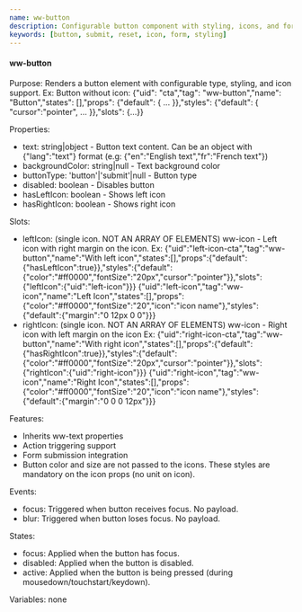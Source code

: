 ```yaml
---
name: ww-button
description: Configurable button component with styling, icons, and form submission capabilities.
keywords: [button, submit, reset, icon, form, styling]
---
```


#### ww-button

Purpose: Renders a button element with configurable type, styling, and icon support.
Ex: Button without icon: {"uid": "cta","tag": "ww-button","name": "Button","states": [],"props": {"default": { ... }},"styles": {"default": { "cursor":"pointer", ... }},"slots": {...}}

Properties:
- text: string|object - Button text content. Can be an object with {"lang":"text"} format (e.g: {"en":"English text","fr":"French text"})
- backgroundColor: string|null - Text background color
- buttonType: 'button'|'submit'|null - Button type
- disabled: boolean - Disables button
- hasLeftIcon: boolean - Shows left icon
- hasRightIcon: boolean - Shows right icon

Slots:
- leftIcon: (single icon. NOT AN ARRAY OF ELEMENTS) ww-icon - Left icon with right margin on the icon. 
Ex:
  <elements>
  {"uid":"left-icon-cta","tag":"ww-button","name":"With left icon","states":[],"props":{"default":{"hasLeftIcon":true}},"styles":{"default":{"color":"#ff0000","fontSize":"20px","cursor":"pointer"}},"slots":{"leftIcon":{"uid":"left-icon"}}}
  {"uid":"left-icon","tag":"ww-icon","name":"Left Icon","states":[],"props":{"color":"#ff0000","fontSize":"20","icon":"icon name"},"styles":{"default":{"margin":"0 12px 0 0"}}}
  </elements>
- rightIcon: (single icon. NOT AN ARRAY OF ELEMENTS) ww-icon - Right icon with left margin on the icon
Ex: 
  <elements>
  {"uid":"right-icon-cta","tag":"ww-button","name":"With right icon","states":[],"props":{"default":{"hasRightIcon":true}},"styles":{"default":{"color":"#ff0000","fontSize":"20px","cursor":"pointer"}},"slots":{"rightIcon":{"uid":"right-icon"}}}
  {"uid":"right-icon","tag":"ww-icon","name":"Right Icon","states":[],"props":{"color":"#ff0000","fontSize":"20","icon":"icon name"},"styles":{"default":{"margin":"0 0 0 12px"}}}
  </elements>

Features:
- Inherits ww-text properties
- Action triggering support
- Form submission integration
- Button color and size are not passed to the icons. These styles are mandatory on the icon props (no unit on icon).

Events:
- focus: Triggered when button receives focus. No payload.
- blur: Triggered when button loses focus. No payload.

States:
- focus: Applied when the button has focus.
- disabled: Applied when the button is disabled.
- active: Applied when the button is being pressed (during mousedown/touchstart/keydown).

Variables: none
